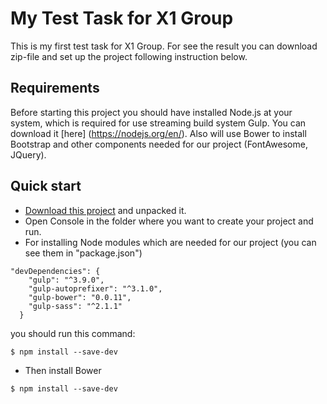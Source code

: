 # My Test Task for X1 Group

This is my first test task for X1 Group.
For see the result you can download zip-file and set up the project following instruction below.

## Requirements

Before starting this project you should have installed Node.js at your system, which is required for use streaming build system Gulp. You can download it [here] (https://nodejs.org/en/). Also will use Bower to install Bootstrap and other components needed for our project (FontAwesome, JQuery).

## Quick start

* [Download this project](https://github.com//tramvay4ik/test-x1/archive/master.zip) and unpacked it.
* Open Console in the folder where you want to create your project and run.
* For installing Node modules which are needed for our project (you can see them in "package.json")
```
"devDependencies": {
    "gulp": "^3.9.0",
    "gulp-autoprefixer": "^3.1.0",
    "gulp-bower": "0.0.11",
    "gulp-sass": "^2.1.1"
  }
```
you should run this command:

```
$ npm install --save-dev
```
* Then install Bower

```
$ npm install --save-dev
```
